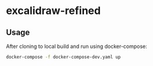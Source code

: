 # excalidraw-refined

## Usage
After cloning to local build and run using docker-compose:
```bash
docker-compose -f docker-compose-dev.yaml up
```
